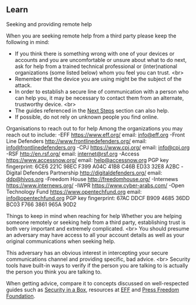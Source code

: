 
## Learn

Seeking and providing remote help

When you are seeking remote help from a third party please keep the following in mind:
- If you think there is something wrong with one of your devices or accounts and you are uncomfortable or unsure about what to do next, ask for help from a trained technical professional or (inter)national organizations (some listed below) whom you feel you can trust.
&lt;br&gt;
- Remember that the device you are using might be the subject of the attack.
- In order to establish a secure line of communication with a person who can help you, it may be necessary to contact them from an alternate, trustworthy device.
&lt;br&gt;
- The guides referenced in the [Next Steps](en/topics/practice-1-emergencies/1-seeking-help/7-next.md) section can also help.
- If possible, do not rely on unknown people you find online.

Organisations to reach out to for help
Among the organizations you may reach out to include:
-EFF https://www.eff.org/
 email: info@eff.org
-Front Line Defenders http://www.frontlinedefenders.org/
 email: info@frontlinedefenders.org
-CPJ https://www.cpj.org/
 email: info@cpj.org
-RSF http://en.rsf.org/
 email: internet@rsf.org
-Access https://www.accessnow.org/
 email: help@accessnow.org
 PGP key fingerprint: 6CE6 221C 98EC F399 A04C 41B8 C46B ED33 32E8 A2BC
-Digital Defenders Partnership http://digitaldefenders.org/
 email: ddp@hivos.org
-Freedom House http://freedomhouse.org/
-Internews https://www.internews.org/
-IWPR https://www.cyber-arabs.com/
-Open Technology Fund https://www.opentechfund.org
 email: info@opentechfund.org
 PGP key fingerprint: 67AC DDCF B909 4685 36DD BC03 F766 3861 965A 90D2
        


Things to keep in mind when reaching for help
Whether you are helping someone remotely or seeking help from a third party, establishing trust is both very important and extremely complicated.
&lt;br&gt;
You should presume an adversary may have access to all your account details as well as your original communications when seeking help.

This adversary has an obvious interest in intercepting your secure communications channel and providing specific, bad advice.
&lt;br&gt;
Security tools have built-in ways to verify if the person you are talking to is actually the person you think you are talking to.

When getting advice, compare it to concepts discussed on well-respected guides such as [Security in a Box](https://securityinabox.org/), resources at [EFF](https://ssd.eff.org/en) and [Press Freedom Foundation](https://pressfreedomfoundation.org/encryption-works).
